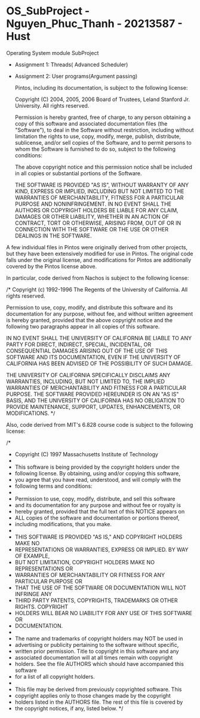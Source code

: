 # OS_SubProject - Nguyen_Phuc_Thanh - 20213587 - Hust
Operating System module SubProject
- Assignment 1: Threads( Advanced Scheduler)
- Assignment 2: User programs(Argument passing)

  Pintos, including its documentation, is subject to the following
license:

    Copyright (C) 2004, 2005, 2006 Board of Trustees, Leland Stanford
    Jr. University.  All rights reserved.

    Permission is hereby granted, free of charge, to any person obtaining
    a copy of this software and associated documentation files (the
    "Software"), to deal in the Software without restriction, including
    without limitation the rights to use, copy, modify, merge, publish,
    distribute, sublicense, and/or sell copies of the Software, and to
    permit persons to whom the Software is furnished to do so, subject to
    the following conditions:

    The above copyright notice and this permission notice shall be
    included in all copies or substantial portions of the Software.

    THE SOFTWARE IS PROVIDED "AS IS", WITHOUT WARRANTY OF ANY KIND,
    EXPRESS OR IMPLIED, INCLUDING BUT NOT LIMITED TO THE WARRANTIES OF
    MERCHANTABILITY, FITNESS FOR A PARTICULAR PURPOSE AND
    NONINFRINGEMENT. IN NO EVENT SHALL THE AUTHORS OR COPYRIGHT HOLDERS BE
    LIABLE FOR ANY CLAIM, DAMAGES OR OTHER LIABILITY, WHETHER IN AN ACTION
    OF CONTRACT, TORT OR OTHERWISE, ARISING FROM, OUT OF OR IN CONNECTION
    WITH THE SOFTWARE OR THE USE OR OTHER DEALINGS IN THE SOFTWARE.

A few individual files in Pintos were originally derived from other
projects, but they have been extensively modified for use in Pintos.
The original code falls under the original license, and modifications
for Pintos are additionally covered by the Pintos license above. 

In particular, code derived from Nachos is subject to the following
license:

/* Copyright (c) 1992-1996 The Regents of the University of California.
   All rights reserved.

   Permission to use, copy, modify, and distribute this software
   and its documentation for any purpose, without fee, and
   without written agreement is hereby granted, provided that the
   above copyright notice and the following two paragraphs appear
   in all copies of this software.

   IN NO EVENT SHALL THE UNIVERSITY OF CALIFORNIA BE LIABLE TO
   ANY PARTY FOR DIRECT, INDIRECT, SPECIAL, INCIDENTAL, OR
   CONSEQUENTIAL DAMAGES ARISING OUT OF THE USE OF THIS SOFTWARE
   AND ITS DOCUMENTATION, EVEN IF THE UNIVERSITY OF CALIFORNIA
   HAS BEEN ADVISED OF THE POSSIBILITY OF SUCH DAMAGE.

   THE UNIVERSITY OF CALIFORNIA SPECIFICALLY DISCLAIMS ANY
   WARRANTIES, INCLUDING, BUT NOT LIMITED TO, THE IMPLIED
   WARRANTIES OF MERCHANTABILITY AND FITNESS FOR A PARTICULAR
   PURPOSE.  THE SOFTWARE PROVIDED HEREUNDER IS ON AN "AS IS"
   BASIS, AND THE UNIVERSITY OF CALIFORNIA HAS NO OBLIGATION TO
   PROVIDE MAINTENANCE, SUPPORT, UPDATES, ENHANCEMENTS, OR
   MODIFICATIONS.
*/

Also, code derived from MIT's 6.828 course code is subject to the
following license:

/*
 * Copyright (C) 1997 Massachusetts Institute of Technology 
 *
 * This software is being provided by the copyright holders under the
 * following license. By obtaining, using and/or copying this software,
 * you agree that you have read, understood, and will comply with the
 * following terms and conditions:
 *
 * Permission to use, copy, modify, distribute, and sell this software
 * and its documentation for any purpose and without fee or royalty is
 * hereby granted, provided that the full text of this NOTICE appears on
 * ALL copies of the software and documentation or portions thereof,
 * including modifications, that you make.
 *
 * THIS SOFTWARE IS PROVIDED "AS IS," AND COPYRIGHT HOLDERS MAKE NO
 * REPRESENTATIONS OR WARRANTIES, EXPRESS OR IMPLIED. BY WAY OF EXAMPLE,
 * BUT NOT LIMITATION, COPYRIGHT HOLDERS MAKE NO REPRESENTATIONS OR
 * WARRANTIES OF MERCHANTABILITY OR FITNESS FOR ANY PARTICULAR PURPOSE OR
 * THAT THE USE OF THE SOFTWARE OR DOCUMENTATION WILL NOT INFRINGE ANY
 * THIRD PARTY PATENTS, COPYRIGHTS, TRADEMARKS OR OTHER RIGHTS. COPYRIGHT
 * HOLDERS WILL BEAR NO LIABILITY FOR ANY USE OF THIS SOFTWARE OR
 * DOCUMENTATION.
 *
 * The name and trademarks of copyright holders may NOT be used in
 * advertising or publicity pertaining to the software without specific,
 * written prior permission. Title to copyright in this software and any
 * associated documentation will at all times remain with copyright
 * holders. See the file AUTHORS which should have accompanied this software
 * for a list of all copyright holders.
 *
 * This file may be derived from previously copyrighted software. This
 * copyright applies only to those changes made by the copyright
 * holders listed in the AUTHORS file. The rest of this file is covered by
 * the copyright notices, if any, listed below.
 */
